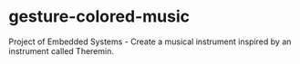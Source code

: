 # gesture-colored-music
Project of Embedded Systems - Create a musical instrument inspired by an instrument called Theremin.
